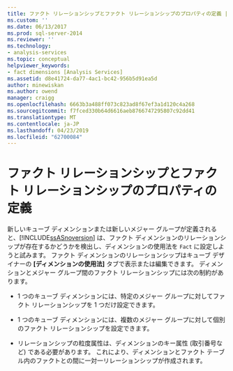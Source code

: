```yaml
---
title: ファクト リレーションシップとファクト リレーションシップのプロパティの定義 |Microsoft Docs
ms.custom: ''
ms.date: 06/13/2017
ms.prod: sql-server-2014
ms.reviewer: ''
ms.technology:
- analysis-services
ms.topic: conceptual
helpviewer_keywords:
- fact dimensions [Analysis Services]
ms.assetid: d8e41724-da77-4ac1-bc42-956b5d91ea5d
author: minewiskan
ms.author: owend
manager: craigg
ms.openlocfilehash: 6663b3a488ff073c823ad8f67ef3a1d120c4a268
ms.sourcegitcommit: f7fced330b64d6616aeb8766747295807c92dd41
ms.translationtype: MT
ms.contentlocale: ja-JP
ms.lasthandoff: 04/23/2019
ms.locfileid: "62700084"
---
```

# <a name="define-a-fact-relationship-and-fact-relationship-properties"></a>ファクト リレーションシップとファクト リレーションシップのプロパティの定義
  新しいキューブ ディメンションまたは新しいメジャー グループが定義されると、[!INCLUDE[ssASnoversion](../../includes/ssasnoversion-md.md)] は、ファクト ディメンションのリレーションシップが存在するかどうかを検出し、ディメンションの使用法を `Fact` に設定しようと試みます。 ファクト ディメンションのリレーションシップはキューブ デザイナーの **[ディメンションの使用法]** タブで表示または編集できます。 ディメンションとメジャー グループ間のファクト リレーションシップには次の制約があります。  
  
-   1 つのキューブ ディメンションには、特定のメジャー グループに対してファクト リレーションシップを 1 つだけ設定できます。  
  
-   1 つのキューブ ディメンションには、複数のメジャー グループに対して個別のファクト リレーションシップを設定できます。  
  
-   リレーションシップの粒度属性は、ディメンションのキー属性 (取引番号など) である必要があります。 これにより、ディメンションとファクト テーブル内のファクトとの間に一対一リレーションシップが作成されます。  
  
  
